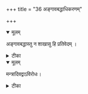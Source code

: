 +++
title = "36 अङ्गावबद्धाधिकरणम्"

+++


<details open><summary>मूलम्</summary>

अङ्गावबद्धास्तु न शाखासु हि प्रतिवेदम् ।
</details>



<details><summary>टीका</summary>

क्रत्वङ्गमाश्रिताश्चैताः न शाखासु व्यवस्थिताः । उद्गीथोपासनास्सर्वशाखास्वपि च सङ्गताः ॥ [409]
</details>



<details open><summary>मूलम्</summary>

मन्त्रादिवद्वाऽविरोधः।
</details>



<details><summary>टीका</summary>

क्रत्वङ्गभूतमन्त्रादेः एकशाखोदितस्य च । सर्वशाखासु सम्बन्ध(ः) इवात्राप्यविरोधिता ॥ [410]
</details>

